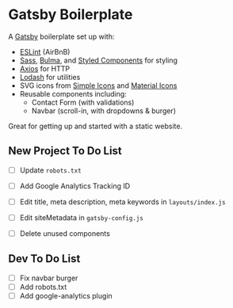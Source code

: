 # Gatsby Boilerplate

A [Gatsby](https://www.gatsbyjs.org/) boilerplate set up with:
* [ESLint](https://eslint.org/) (AirBnB)
* [Sass](http://sass-lang.com/), [Bulma](bulma.io), and [Styled Components](https://www.styled-components.com/) for styling
* [Axios](https://github.com/mzabriskie/axios) for HTTP
* [Lodash](https://lodash.com/) for utilities
* SVG icons from [Simple Icons](https://simpleicons.org/) and [Material Icons](https://material.io/icons/)
* Reusable components including:
  * Contact Form (with validations)
  * Navbar (scroll-in, with dropdowns & burger)

Great for getting up and started with a static website.

## New Project To Do List
- [ ] Update `robots.txt`
- [ ] Add Google Analytics Tracking ID
- [ ] Edit title, meta description, meta keywords in `layouts/index.js`
- [ ] Edit siteMetadata in `gatsby-config.js`
- [ ] Delete unused components


## Dev To Do List
- [ ] Fix navbar burger
- [ ] Add robots.txt
- [ ] Add google-analytics plugin